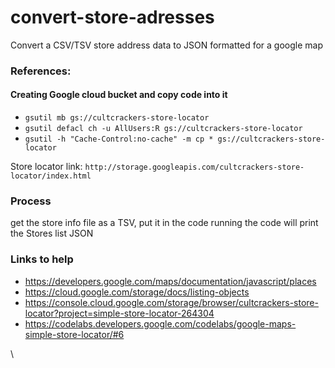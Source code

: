 # convert-store-adresses
Convert a CSV/TSV store address data to JSON formatted for a google map

### References:
#### Creating Google cloud bucket and copy code into it 
- `gsutil mb gs://cultcrackers-store-locator` 
- `gsutil defacl ch -u AllUsers:R gs://cultcrackers-store-locator`
- `gsutil -h "Cache-Control:no-cache" -m cp * gs://cultcrackers-store-locator`

Store locator link: 
`http://storage.googleapis.com/cultcrackers-store-locator/index.html` 

### Process
get the store info file as a TSV, put it in the code 
running the code will print the Stores list JSON 

### Links to help
- https://developers.google.com/maps/documentation/javascript/places 
- https://cloud.google.com/storage/docs/listing-objects 
- https://console.cloud.google.com/storage/browser/cultcrackers-store-locator?project=simple-store-locator-264304 
- https://codelabs.developers.google.com/codelabs/google-maps-simple-store-locator/#6

\